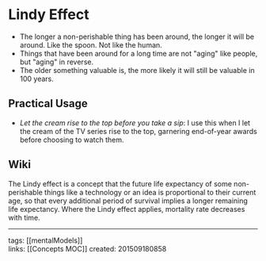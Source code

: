 # Lindy Effect
- The longer a non-perishable thing has been around, the longer it will be around. Like the spoon. Not like the human. 
- Things that have been around for a long time are not "aging" like people, but "aging" in reverse.
- The older something valuable is, the more likely it will still be valuable in 100 years.

## Practical Usage
- *Let the cream rise to the top before you take a sip*: I use this when I let the cream of the TV series rise to the top, garnering end-of-year awards before choosing to watch them.

## Wiki
The Lindy effect is a concept that the future life expectancy of some non-perishable things like a technology or an idea is proportional to their current age, so that every additional period of survival implies a longer remaining life expectancy. Where the Lindy effect applies, mortality rate decreases with time.

---
tags: [[mentalModels]]   
links: [[Concepts MOC]]
created: 201509180858
